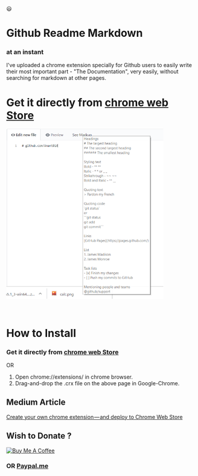 :smiley:
# Github Readme Markdown
### at an instant

I've uploaded a chrome extension specially for Github users to easily write their most important part - "The Documentation", very easily, without searching for markdown at other pages.

# Get it directly from [chrome web Store](https://chrome.google.com/webstore/detail/github-readme-markdown/paacehodnnofnmhogoclomamladkpabg?hl=en&authuser=0)

[<img src="./demo.png" height ="450px"/>](https://www.youtube.com/watch?v=tNZjZklPdIg)

<br>

# How to Install

### Get it directly from [chrome web Store](https://chrome.google.com/webstore/detail/github-readme-markdown/paacehodnnofnmhogoclomamladkpabg?hl=en&authuser=0)
OR
1. Open chrome://extensions/ in chrome browser.
2. Drag-and-drop the .crx file on the above page in Google-Chrome.

## Medium Article
[Create your own chrome extension — and deploy to Chrome Web Store](https://medium.com/coolanant999/create-your-own-chrome-extension-and-deploy-to-chrome-web-store-66685bc18b8)


## Wish to Donate ?
<a href="https://www.buymeacoffee.com/anant016" target="_blank"><img src="https://cdn.buymeacoffee.com/buttons/v2/default-green.png" alt="Buy Me A Coffee" height= "60px" width="217px" ></a>
### OR [Paypal.me](https://www.paypal.me/ARungta)
